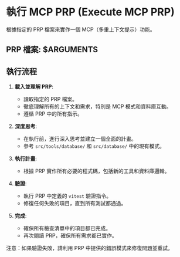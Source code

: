 # 執行 MCP PRP (Execute MCP PRP)

根據指定的 PRP 檔案來實作一個 MCP（多重上下文提示）功能。

## PRP 檔案: $ARGUMENTS

## 執行流程

1.  **載入並理解 PRP**:
    -   讀取指定的 PRP 檔案。
    -   徹底理解所有的上下文和需求，特別是 MCP 模式和資料庫互動。
    -   遵循 PRP 中的所有指示。

2.  **深度思考**:
    -   在執行前，進行深入思考並建立一個全面的計畫。
    -   參考 `src/tools/database/` 和 `src/database/` 中的現有模式。

3.  **執行計畫**:
    -   根據 PRP 實作所有必要的程式碼，包括新的工具和資料庫邏輯。

4.  **驗證**:
    -   執行 PRP 中定義的 `vitest` 驗證指令。
    -   修復任何失敗的項目，直到所有測試都通過。

5.  **完成**:
    -   確保所有檢查清單中的項目都已完成。
    -   再次閱讀 PRP，確保所有需求都已實作。

注意：如果驗證失敗，請利用 PRP 中提供的錯誤模式來修復問題並重試。